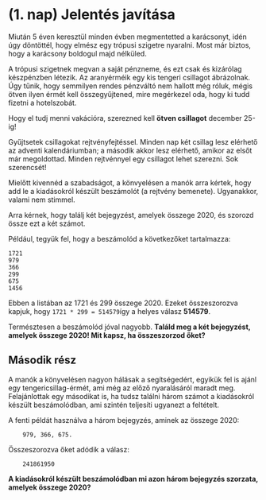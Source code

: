 (1. nap) Jelentés javítása 
==========================
Miután 5 éven keresztül minden évben megmentetted a karácsonyt, idén úgy döntöttél, hogy elmész egy trópusi szigetre nyaralni. Most már biztos, hogy a karácsony boldogul majd nélküled.

A trópusi szigetnek megvan a saját pénzneme, és ezt csak és kizárólag készpénzben létezik. Az aranyérméik egy kis tengeri csillagot ábrázolnak. Úgy tűnik, hogy semmilyen rendes pénzváltó nem hallott még róluk, mégis ötven ilyen érmét kell összegyűjtened, mire megérkezel oda, hogy ki tudd fizetni a hotelszobát.

Hogy el tudj menni vakációra, szerezned kell **ötven csillagot** december 25-ig!


Gyűjtsetek csillagokat rejtvényfejtéssel. Minden nap két csillag lesz elérhető az adventi kalendáriumban; a második akkor lesz elérhető, amikor az elsőt már megoldottad. 
Minden rejtvénnyel egy csillagot lehet szerezni. Sok szerencsét!


Mielőtt kivennéd a szabadságot, a könvyelésen a manók arra kértek, hogy add le a kiadásokról készült beszámolót (a rejtvény bemenete). Ugyanakkor, valami nem stimmel.

Arra kérnek, hogy találj két bejegyzést, amelyek összege 2020, és szorozd össze ezt a két számot.

Például, tegyük fel, hogy a beszámolód a következőket tartalmazza:

```
1721
979
366
299
675
1456
```
Ebben a listában az 1721 és 299 összege 2020. Ezeket összeszorozva kapjuk, hogy ```1721 * 299 = 514579```így a helyes válasz **514579**.

Természtesen a beszámolód jóval nagyobb. 
**Találd meg a két bejegyzést, amelyek összege 2020! Mit kapsz, ha összeszorzod őket?**

Második rész
------------
A manók a könyvelésen nagyon hálásak a segítségedért, egyikük fel is ajánl egy tengericsillag-érmét, ami még az előző nyaralásáról maradt meg. Felajánlottak egy másodikat is, ha tudsz találni három számot a kiadásokról készült beszámolódban, ami szintén teljesíti ugyanezt a feltételt.

A fenti példát használva a három bejegyzés, aminek az összege 2020: 
```
	979, 366, 675.
```
Összeszorozva őket adódik a válasz: 
```
	241861950
```
**A kiadásokról készült beszámolódban mi azon három bejegyzés szorzata, amelyek összege 2020?**